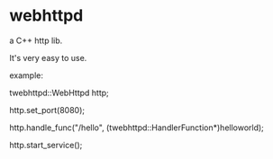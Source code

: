 # webhttpd

a C++ http lib.

It's very easy to use.

example:

twebhttpd::WebHttpd http;

http.set_port(8080);

http.handle_func("/hello", (twebhttpd::HandlerFunction*)helloworld);

http.start_service();
